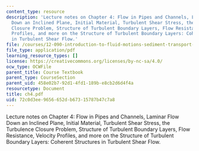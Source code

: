 ```yaml
---
content_type: resource
description: 'Lecture notes on Chapter 4: Flow in Pipes and Channels, Laminar Flow
  Down an Inclined Plane, Initial Material, Turbulent Shear Stress, the Turbulence
  Closure Problem, Structure of Turbulent Boundary Layers, Flow Resistance, Velocity
  Profiles, and more on the Structure of Turbulent Boundary Layers: Coherent Structures
  in Turbulent Shear Flow.'
file: /courses/12-090-introduction-to-fluid-motions-sediment-transport-and-current-generated-sedimentary-structures-fall-2006/72c0d3ee9656652db67315787b47c7a8_ch4.pdf
file_type: application/pdf
learning_resource_types: []
license: https://creativecommons.org/licenses/by-nc-sa/4.0/
ocw_type: OCWFile
parent_title: Course Textbook
parent_type: CourseSection
parent_uid: 458e02b7-92d1-4fd1-189b-e8cb2d6d4f4a
resourcetype: Document
title: ch4.pdf
uid: 72c0d3ee-9656-652d-b673-15787b47c7a8
---
```

Lecture notes on Chapter 4: Flow in Pipes and Channels, Laminar Flow Down an Inclined Plane, Initial Material, Turbulent Shear Stress, the Turbulence Closure Problem, Structure of Turbulent Boundary Layers, Flow Resistance, Velocity Profiles, and more on the Structure of Turbulent Boundary Layers: Coherent Structures in Turbulent Shear Flow.